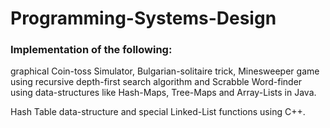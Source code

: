 # Programming-Systems-Design

### Implementation of the following:

graphical Coin-toss Simulator, Bulgarian-solitaire trick, Minesweeper game using recursive depth-first search algorithm and Scrabble Word-finder using data-structures like Hash-Maps, Tree-Maps and Array-Lists in Java. 


Hash Table data-structure and special Linked-List functions using C++.

